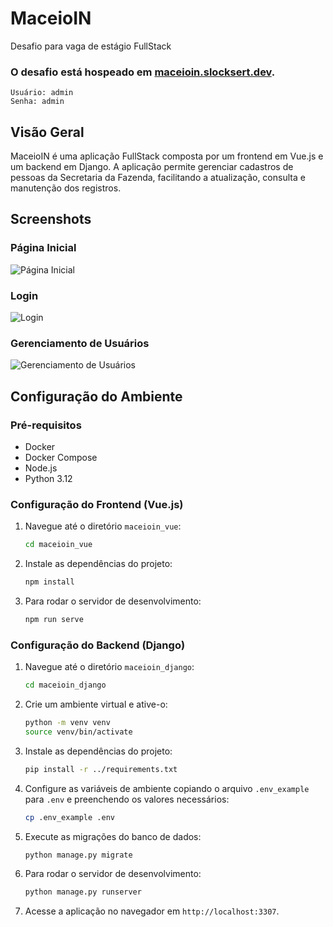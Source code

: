 # MaceioIN

Desafio para vaga de estágio FullStack

### O desafio está hospeado em [maceioin.slocksert.dev](https://maceioin.slocksert.dev).

    Usuário: admin
    Senha: admin

## Visão Geral

MaceioIN é uma aplicação FullStack composta por um frontend em Vue.js e um backend em Django. A aplicação permite gerenciar cadastros de pessoas da Secretaria da Fazenda, facilitando a atualização, consulta e manutenção dos registros.


## Screenshots

### Página Inicial
![Página Inicial](https://minio.slocksert.dev/images/landingpage.png)

### Login
![Login](https://minio.slocksert.dev/images/login.png)

### Gerenciamento de Usuários
![Gerenciamento de Usuários](https://minio.slocksert.dev/images/cadastro.png)

## Configuração do Ambiente

### Pré-requisitos

- Docker
- Docker Compose
- Node.js
- Python 3.12

### Configuração do Frontend (Vue.js)

1. Navegue até o diretório `maceioin_vue`:
    ```sh
    cd maceioin_vue
    ```

2. Instale as dependências do projeto:
    ```sh
    npm install
    ```

3. Para rodar o servidor de desenvolvimento:
    ```sh
    npm run serve
    ```

### Configuração do Backend (Django)

1. Navegue até o diretório `maceioin_django`:
    ```sh
    cd maceioin_django
    ```

2. Crie um ambiente virtual e ative-o:
    ```sh
    python -m venv venv
    source venv/bin/activate
    ```

3. Instale as dependências do projeto:
    ```sh
    pip install -r ../requirements.txt
    ```

4. Configure as variáveis de ambiente copiando o arquivo `.env_example` para `.env` e preenchendo os valores necessários:
    ```sh
    cp .env_example .env
    ```

5. Execute as migrações do banco de dados:
    ```sh
    python manage.py migrate
    ```

6. Para rodar o servidor de desenvolvimento:
    ```sh
    python manage.py runserver
    ```

7. Acesse a aplicação no navegador em `http://localhost:3307`.